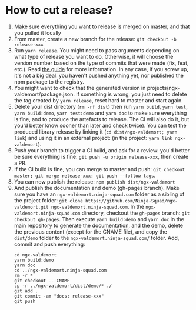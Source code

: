 # How to cut a release?

1. Make sure everything you want to release is merged on master, and that you pulled it locally
2. From master, create a new branch for the release: `git checkout -b release-xxx`
3. Run `yarn release`. You might need to pass arguments depending on what type of release you want to do.
   Otherwise, it will choose the version number based on the type of commits that were made (fix, feat, etc.).
   Read [the guide](https://github.com/conventional-changelog/standard-version#cut-a-release) for more information. In any case, if you screw up, it's not a big deal: you haven't pushed anything yet, nor published the npm package to the registry.
4. You might want to check that the generated version in projects/ngx-valdemort/package.json.
   If something is wrong, you just need to delete the tag created by `yarn release`, reset hard to master and start again.
5. Delete your dist directory (`rm -rf dist`) then run `yarn build`, `yarn test`,
   `yarn build:demo`, `yarn test:demo` and `yarn doc` to make sure everything is fine, and to produce the artefacts
   to release.
   The CI will also do it, but you'd better know sooner than later and check twice).
   You can test the produced library release by linking it (`cd dist/ngx-valdemort; yarn link`) and using it
   in an external project: (in the project: `yarn link ngx-valdemort`).
6. Push your branch to trigger a CI build, and ask for a review: you'd better be sure everything is fine:
   `git push -u origin release-xxx`, then create a PR.
7. If the CI build is fine, you can merge to master and push:
   `git checkout master; git merge release-xxx; git push --follow-tags`.
8. You can now publish the release: `npm publish dist/ngx-valdemort`
9. And publish the documentation and demo (gh-pages branch).
   Make sure you have an `ngx-valdemort.ninja-squad.com` folder as a sibling of the project folder:
   `git clone https://github.com/Ninja-Squad/ngx-valdemort.git ngx-valdemort.ninja-squad.com`.
   In the `ngx-valdemort.ninja-squad.com` directory, checkout the `gh-pages` branch:
   `git checkout gh-pages`.
   Then execute `yarn build:demo` and `yarn doc` in the main repository to generate the documentation,
   and the demo, delete the previous content (except for the CNAME file), and copy the `dist/demo` folder to the `ngx-valdemort.ninja-squad.com/` folder.
   Add, commit and push everything:
   ```
   cd ngx-valdemort
   yarn build:demo
   yarn doc
   cd ../ngx-valdemort.ninja-squad.com
   rm -r *
   git checkout -- CNAME
   cp -r ../ngx-valdemort/dist/demo/* ./
   git add .
   git commit -am "docs: release-xxx"
   git push
   ```
